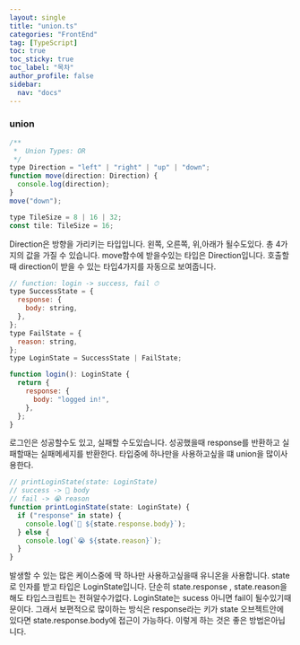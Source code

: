 ```yaml
---
layout: single
title: "union.ts"
categories: "FrontEnd"
tag: [TypeScript]
toc: true
toc_sticky: true
toc_label: "목차"
author_profile: false
sidebar:
  nav: "docs"
---
```


### union

```jsx
/**
 *  Union Types: OR
 */
type Direction = "left" | "right" | "up" | "down";
function move(direction: Direction) {
  console.log(direction);
}
move("down");

type TileSize = 8 | 16 | 32;
const tile: TileSize = 16;
```

Direction은 방향을 가리키는 타입입니다. 왼쪽, 오른쪽, 위,아래가 될수도있다.
총 4가지의 값을 가질 수 있습니다.
move함수에 받을수있는 타입은 Direction입니다.
호출할때 direction이 받을 수 있는 타입4가지를 자동으로 보여줍니다.

```jsx
// function: login -> success, fail ⏱
type SuccessState = {
  response: {
    body: string,
  },
};
type FailState = {
  reason: string,
};
type LoginState = SuccessState | FailState;

function login(): LoginState {
  return {
    response: {
      body: "logged in!",
    },
  };
}
```

로그인은 성공할수도 있고, 실패할 수도있습니다.
성공했을때 response를 반환하고 실패할때는 실패메세지를 반환한다.
타입중에 하나만을 사용하고싶을 떄 union을 많이사용한다.

```jsx
// printLoginState(state: LoginState)
// success -> 🎉 body
// fail -> 😭 reason
function printLoginState(state: LoginState) {
  if ("response" in state) {
    console.log(`🎉 ${state.response.body}`);
  } else {
    console.log(`😭 ${state.reason}`);
  }
}
```

발생할 수 있는 많은 케이스중에 딱 하나만 사용하고싶을때 유니온을 사용합니다. state로 인자를 받고 타입은 LoginState입니다.
단순히 state.response , state.reason을해도 타입스크립트는 전혀알수가없다. LoginState는 sucess 아니면 fail이 될수있기때문이다.
그래서 보편적으로 많이하는 방식은 response라는 키가 state 오브젝트안에 있다면 state.response.body에 접근이 가능하다.
이렇게 하는 것은 좋은 방법은아닙니다.
